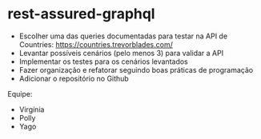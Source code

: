 # rest-assured-graphql

* Escolher uma das queries documentadas para testar na API de Countries: https://countries.trevorblades.com/
* Levantar possíveis cenários (pelo menos 3) para validar a API
* Implementar os testes para os cenários levantados
* Fazer organização e refatorar seguindo boas práticas de programação
* Adicionar o repositório no Github


Equipe: 
- Virgínia 
- Polly
- Yago
